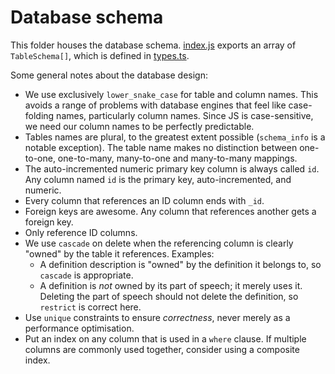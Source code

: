 # Database schema

This folder houses the database schema. [index.js](./index.js) exports an array of `TableSchema[]`, which is defined in [types.ts](./types.ts).

Some general notes about the database design:

* We use exclusively `lower_snake_case` for table and column names. This avoids a range of problems with database engines that feel like case-folding names, particularly column names. Since JS is case-sensitive, we need our column names to be perfectly predictable.
* Tables names are plural, to the greatest extent possible (`schema_info` is a notable exception). The table name makes no distinction between one-to-one, one-to-many, many-to-one and many-to-many mappings.
* The auto-incremented numeric primary key column is always called `id`. Any column named `id` is the primary key, auto-incremented, and numeric.
* Every column that references an ID column ends with `_id`.
* Foreign keys are awesome. Any column that references another gets a foreign key.
* Only reference ID columns.
* We use `cascade` on delete when the referencing column is clearly "owned" by the table it references. Examples:
  - A definition description is "owned" by the definition it belongs to, so `cascade` is appropriate.
  - A definition is _not_ owned by its part of speech; it merely uses it. Deleting the part of speech should not delete the definition, so `restrict` is correct here.
* Use `unique` constraints to ensure _correctness_, never merely as a performance optimisation.
* Put an index on any column that is used in a `where` clause. If multiple columns are commonly used together, consider using a composite index.
